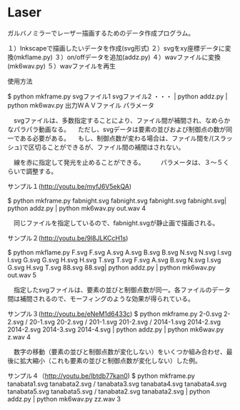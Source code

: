 Laser
=====
ガルバノミラーでレーザー描画するためのデータ作成プログラム。

１）Inkscapeで描画したいデータを作成(svg形式)
２）svgをxy座標データに変換(mkflame.py)
３）on/offデータを追加(addz.py)
４）wavファイルに変換(mk6wav.py)
５）wavファイルを再生

使用方法

$ python mkframe.py svgファイル1 svgファイル2 ・・・ | python addz.py | python mk6wav.py 出力ＷＡＶファイル パラメータ
 
　svgファイルは、多数指定することにより、ファイル間が補間され、なめらかなパラパラ動画なる。
　ただし、svgデータは要素の並びおよび制御点の数が同一である必要がある。
　もし、制御点数が変わる場合は、ファイル間を/(スラッシュ)で区切ることができるが、ファイル間の補間はされない。

　線を赤に指定して発光を止めることができる。
　
　パラメータは、３〜５くらいで調整する。


サンプル１(http://youtu.be/myfJ6V5ekQA)

$ python mkframe.py fabnight.svg fabnight.svg fabnight.svg fabnight.svg| python addz.py | python mk6wav.py out.wav 4

　同じファイルを指定しているので、fabnight.svgが静止画で描画される。



サンプル２(http://youtu.be/9l8JLKCcH1s)
  
$ python mkflame.py F.svg F.svg A.svg A.svg B.svg B.svg N.svg N.svg I.svg I.svg G.svg G.svg H.svg H.svg T.svg T.svg F.svg A.svg B.svg N.svg I.svg G.svg H.svg T.svg 88.svg 88.svg| python addz.py | python mk6wav.py out.wav 5

　指定したsvgファイルは、要素の並びと制御点数が同一。各ファイルのデータ間は補間されるので、モーフィングのような効果が得られている。
　


サンプル３(http://youtu.be/eNeM1d6433c)
$ python mkframe.py 2-0.svg 2-2.svg / 20-1.svg 20-2.svg / 201-1.svg 201-2.svg / 2014-1.svg 2014-2.svg 2014-2.svg 2014-3.svg 2014-4.svg | python addz.py | python mk6wav.py z.wav 4

　数字の移動（要素の並びと制御点数が変化しない）をいくつか組み合わせ、最後に拡大縮小（これも要素の並びと制御点数が変化しない）した例。



サンプル４（http://youtu.be/lbtdb77kan0)
$ python mkframe.py tanabata1.svg tanabata2.svg / tanabata3.svg tanabata4.svg tanabata4.svg tanabata5.svg tanabata5.svg / tanabata2.svg tanabata2.svg | python addz.py | python mk6wav.py zz.wav 3

